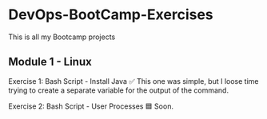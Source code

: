 # DevOps-BootCamp-Exercises
This is all my Bootcamp projects

## Module 1 - Linux

Exercise 1: Bash Script - Install Java
✅ This one was simple, but I loose time trying to create a separate variable for the output of the command.

Exercise 2: Bash Script - User Processes
🟦 Soon.